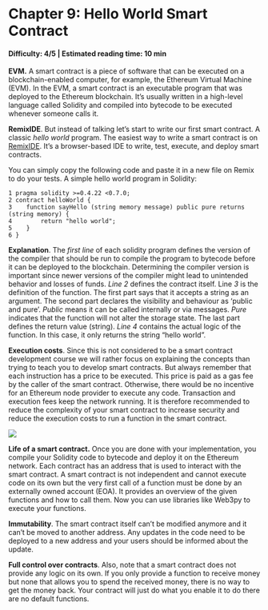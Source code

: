 # Chapter 9: Hello World Smart Contract
#### Difficulty: **4/5** \| Estimated reading time: **10 min**

<dialog character="jellyfish">OK, you’ve received a lot of equipment; let’s make use of it! In the depth of Web3, we call this activity “to buidl”. The etymology of the letter inversion is quite funny if you like to wander.</dialog>

**EVM.** A smart contract is a piece of software that can be executed on a blockchain-enabled computer, for example, the Ethereum Virtual Machine (EVM). In the EVM, a smart contract is an executable program that was deployed to the Ethereum blockchain. It’s usually written in a high-level language called Solidity and compiled into bytecode to be executed whenever someone calls it.

**RemixIDE**. But instead of talking let’s start to write our first smart contract. A classic *hello world* program. The easiest way to write a smart contract is on [RemixIDE](http://remix.ethereum.org). It’s a browser-based IDE to write, test, execute, and deploy smart contracts.

You can simply copy the following code and paste it in a new file on Remix to do your tests. A simple hello world program in Solidity:

```Solidity
1 pragma solidity >=0.4.22 <0.7.0;
2 contract helloWorld { 
3    function sayHello (string memory message) public pure returns (string memory) { 
4        return "hello world";
5    }
6 }
```

**Explanation**. The *first line* of each solidity program defines the version of the compiler that should be run to compile the program to bytecode before it can be deployed to the blockchain. Determining the compiler version is important since newer versions of the compiler might lead to unintended behavior and losses of funds. *Line 2* defines the contract itself. Line *3* is the definition of the function. The first part says that it accepts a string as an argument. The second part declares the visibility and behaviour as ‘public and pure’. *Public* means it can be called internally or via messages. *Pure* indicates that the function will not alter the storage state. The last part defines the return value (string). *Line 4* contains the actual logic of the function. In this case, it only returns the string “hello world”.

**Execution costs**. Since this is not considered to be a smart contract development course we will rather focus on explaining the concepts than trying to teach you to develop smart contracts. But always remember that each instruction has a price to be executed. This price is paid as a gas fee by the caller of the smart contract. Otherwise, there would be no incentive for an Ethereum node provider to execute any code. Transaction and execution fees keep the network running. It is therefore recommended to reduce the complexity of your smart contract to increase security and reduce the execution costs to run a function in the smart contract.

<img src="/images/chapter9_0.png" />

**Life of a smart contract.** Once you are done with your implementation, you compile your Solidity code to bytecode and deploy it on the Ethereum network. Each contract has an address that is used to interact with the smart contract. A smart contract is not independent and cannot execute code on its own but the very first call of a function must be done by an externally owned account (EOA). It provides an overview of the given functions and how to call them. Now you can use libraries like Web3py to execute your functions.

**Immutability**. The smart contract itself can’t be modified anymore and it can’t be moved to another address. Any updates in the code need to be deployed to a new address and your users should be informed about the update.

**Full control over contracts**. Also, note that a smart contract does not provide any logic on its own. If you only provide a function to receive money but none that allows you to spend the received money, there is no way to get the money back. Your contract will just do what you enable it to do there are no default functions.
